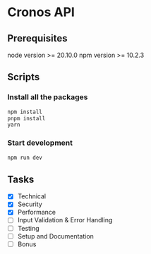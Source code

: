 # Cronos API

## Prerequisites

node version >= 20.10.0
npm version >= 10.2.3

## Scripts

### Install all the packages

```bash
npm install
pnpm install
yarn
```

### Start development

```bash
npm run dev
```

## Tasks

- [x] Technical
- [x] Security
- [x] Performance
- [ ] Input Validation & Error Handling
- [ ] Testing
- [ ] Setup and Documentation
- [ ] Bonus
